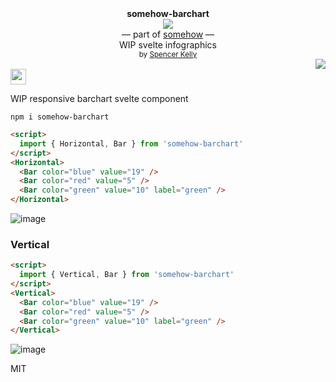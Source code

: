 <div align="center">
  <div><b>somehow-barchart</b></div>
  <img src="https://user-images.githubusercontent.com/399657/68222691-6597f180-ffb9-11e9-8a32-a7f38aa8bded.png"/>
  <div>— part of <a href="https://github.com/spencermountain/somehow">somehow</a> —</div>
  <div>WIP svelte infographics</div>
  <div align="center">
    <sub>
      by
      <a href="https://spencermounta.in/">Spencer Kelly</a> 
    </sub>
  </div>
</div>
<div align="right">
  <a href="https://npmjs.org/package/somehow-barchart">
    <img src="https://img.shields.io/npm/v/somehow-barchart.svg?style=flat-square" />
  </a>
</div>
<img height="25px" src="https://user-images.githubusercontent.com/399657/68221862-17ceb980-ffb8-11e9-87d4-7b30b6488f16.png"/>



WIP responsive barchart svelte component

`npm i somehow-barchart`

```html
<script>
  import { Horizontal, Bar } from 'somehow-barchart'
</script>
<Horizontal>
  <Bar color="blue" value="19" />
  <Bar color="red" value="5" />
  <Bar color="green" value="10" label="green" />
</Horizontal>
```

![image](https://user-images.githubusercontent.com/399657/88101585-3556aa00-cb6c-11ea-821c-c7413368889d.png)

### Vertical

```html
<script>
  import { Vertical, Bar } from 'somehow-barchart'
</script>
<Vertical>
  <Bar color="blue" value="19" />
  <Bar color="red" value="5" />
  <Bar color="green" value="10" label="green" />
</Vertical>
```

![image](https://user-images.githubusercontent.com/399657/88101614-41db0280-cb6c-11ea-8611-32b34306f6a0.png)

MIT
